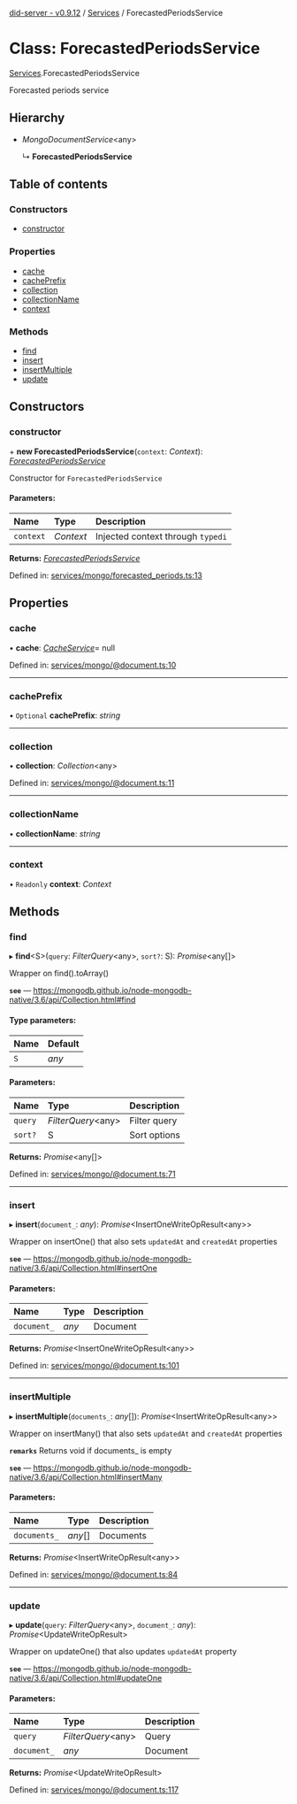 [did-server - v0.9.12](../README.md) / [Services](../modules/services.md) / ForecastedPeriodsService

# Class: ForecastedPeriodsService

[Services](../modules/services.md).ForecastedPeriodsService

Forecasted periods service

## Hierarchy

* *MongoDocumentService*<any\>

  ↳ **ForecastedPeriodsService**

## Table of contents

### Constructors

- [constructor](services.forecastedperiodsservice.md#constructor)

### Properties

- [cache](services.forecastedperiodsservice.md#cache)
- [cachePrefix](services.forecastedperiodsservice.md#cacheprefix)
- [collection](services.forecastedperiodsservice.md#collection)
- [collectionName](services.forecastedperiodsservice.md#collectionname)
- [context](services.forecastedperiodsservice.md#context)

### Methods

- [find](services.forecastedperiodsservice.md#find)
- [insert](services.forecastedperiodsservice.md#insert)
- [insertMultiple](services.forecastedperiodsservice.md#insertmultiple)
- [update](services.forecastedperiodsservice.md#update)

## Constructors

### constructor

\+ **new ForecastedPeriodsService**(`context`: *Context*): [*ForecastedPeriodsService*](services.forecastedperiodsservice.md)

Constructor for `ForecastedPeriodsService`

#### Parameters:

Name | Type | Description |
:------ | :------ | :------ |
`context` | *Context* | Injected context through `typedi`    |

**Returns:** [*ForecastedPeriodsService*](services.forecastedperiodsservice.md)

Defined in: [services/mongo/forecasted_periods.ts:13](https://github.com/Puzzlepart/did/blob/dev/server/services/mongo/forecasted_periods.ts#L13)

## Properties

### cache

• **cache**: [*CacheService*](services.cacheservice.md)= null

Defined in: [services/mongo/@document.ts:10](https://github.com/Puzzlepart/did/blob/dev/server/services/mongo/@document.ts#L10)

___

### cachePrefix

• `Optional` **cachePrefix**: *string*

___

### collection

• **collection**: *Collection*<any\>

Defined in: [services/mongo/@document.ts:11](https://github.com/Puzzlepart/did/blob/dev/server/services/mongo/@document.ts#L11)

___

### collectionName

• **collectionName**: *string*

___

### context

• `Readonly` **context**: *Context*

## Methods

### find

▸ **find**<S\>(`query`: *FilterQuery*<any\>, `sort?`: S): *Promise*<any[]\>

Wrapper on find().toArray()

**`see`** — https://mongodb.github.io/node-mongodb-native/3.6/api/Collection.html#find

#### Type parameters:

Name | Default |
:------ | :------ |
`S` | *any* |

#### Parameters:

Name | Type | Description |
:------ | :------ | :------ |
`query` | *FilterQuery*<any\> | Filter query   |
`sort?` | S | Sort options    |

**Returns:** *Promise*<any[]\>

Defined in: [services/mongo/@document.ts:71](https://github.com/Puzzlepart/did/blob/dev/server/services/mongo/@document.ts#L71)

___

### insert

▸ **insert**(`document_`: *any*): *Promise*<InsertOneWriteOpResult<any\>\>

Wrapper on insertOne() that also sets `updatedAt` and `createdAt` properties

**`see`** — https://mongodb.github.io/node-mongodb-native/3.6/api/Collection.html#insertOne

#### Parameters:

Name | Type | Description |
:------ | :------ | :------ |
`document_` | *any* | Document    |

**Returns:** *Promise*<InsertOneWriteOpResult<any\>\>

Defined in: [services/mongo/@document.ts:101](https://github.com/Puzzlepart/did/blob/dev/server/services/mongo/@document.ts#L101)

___

### insertMultiple

▸ **insertMultiple**(`documents_`: *any*[]): *Promise*<InsertWriteOpResult<any\>\>

Wrapper on insertMany() that also sets `updatedAt` and `createdAt` properties

**`remarks`** Returns void if documents_ is empty

**`see`** — https://mongodb.github.io/node-mongodb-native/3.6/api/Collection.html#insertMany

#### Parameters:

Name | Type | Description |
:------ | :------ | :------ |
`documents_` | *any*[] | Documents    |

**Returns:** *Promise*<InsertWriteOpResult<any\>\>

Defined in: [services/mongo/@document.ts:84](https://github.com/Puzzlepart/did/blob/dev/server/services/mongo/@document.ts#L84)

___

### update

▸ **update**(`query`: *FilterQuery*<any\>, `document_`: *any*): *Promise*<UpdateWriteOpResult\>

Wrapper on updateOne() that also updates `updatedAt` property

**`see`** — https://mongodb.github.io/node-mongodb-native/3.6/api/Collection.html#updateOne

#### Parameters:

Name | Type | Description |
:------ | :------ | :------ |
`query` | *FilterQuery*<any\> | Query   |
`document_` | *any* | Document    |

**Returns:** *Promise*<UpdateWriteOpResult\>

Defined in: [services/mongo/@document.ts:117](https://github.com/Puzzlepart/did/blob/dev/server/services/mongo/@document.ts#L117)
